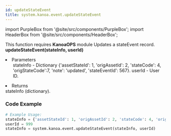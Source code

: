 ```yaml
---
id: updateStateEvent
title: system.kanoa.event.updateStateEvent
---
```


import PurpleBox from '@site/src/components/PurpleBox';
import HeaderBox from '@site/src/components/HeaderBox';

<PurpleBox>This function requires <b>KanoaOPS</b> module</PurpleBox>
<HeaderBox header="Description">
    Updates a stateEvent record.
</HeaderBox>
<HeaderBox header="Syntax">
    <b>updateStateEvent(stateInfo, userId)</b>
    <li>Parameters <br />
        <ul>
            stateInfo - Dictionary &#123;'assetStateId': 1, 'origAssetId': 2, 'stateCode': 4, 'origStateCode':7, 'note': 'updated', 'stateEventId': 567}.
            userId - User ID.
        </ul>
    </li>
    <li>Returns <br />
        stateInfo (dictionary).
    </li>
</HeaderBox>

### Code Example

```python
# Example Usage:
stateInfo = {'assetStateId': 1, 'origAssetId': 2, 'stateCode': 4, 'origStateCode':7, 'note': 'updated', 'stateEventId': 567}
userId = 999
stateInfo = system.kanoa.event.updateStateEvent(stateInfo, userId)



